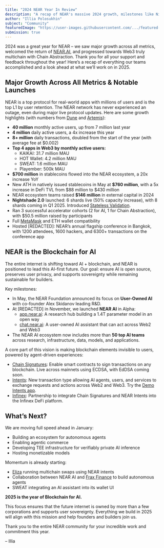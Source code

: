 ```yaml
---
title: "2024 NEAR Year In Review"
description: "A recap of NEAR's massive 2024 growth, milestones like Nightshade 2.0, NEAR AI's debut, and what's ahead in 2025."
author: "Illia Polosukhin"
subject: "Community"
featuredImage: "https://user-images.githubusercontent.com/.../featured-near.png"
submission: true
---
```


2024 was a great year for NEAR – we saw major growth across all metrics, welcomed the return of [NEAR.AI](https://near.ai), and progressed towards Web3 truly multichain with Chain Abstraction. Thank you for all your support and feedback throughout the year! Here’s a recap of everything our teams accomplished and a look ahead at what we’ll work on in 2025.

## Major Growth Across All Metrics & Notable Launches

NEAR is a top protocol for real-world apps with millions of users and is the top L1 by user retention. The NEAR network has never experienced an outage, even during major live protocol updates. Here are some growth highlights (with numbers from [Dune](https://dune.com/near/chain-abstraction-is-near) and [Artemis](https://app.artemisanalytics.com/chains)):

- **40 million** monthly active users, up from 7 million last year
- **4 million** daily active users, a 4x increase this year
- **8+ million** daily transactions, doubled from the start of the year (with average fee at $0.002)
- **Top 4 apps in Web3 by monthly active users:**
  - KAIKAI: 31.7 million MAU
  - HOT Wallet: 4.2 million MAU
  - SWEAT: 1.6 million MAU
  - Playember: 500k MAU
- **$700 million** in stablecoins flowed into the NEAR ecosystem, a 20x increase YoY
- New ATH in natively issued stablecoins in May at **$760 million**, with a 5x increase in DeFi TVL from $88 million to $430 million
- NEAR ecosystem teams raised **$146 million** in external capital in 2024
- **Nightshade 2.0** launched: 6 shards live (50% capacity increase), with 8 shards coming in Q1 2025. Introduced [Stateless Validation](https://pages.near.org/blog/nightshade-2-launches-on-near-mainnet-introducing-stateless-validation/).
- Ran 3 successful accelerator cohorts (2 for AI, 1 for Chain Abstraction), with $50.5 million raised by participants
- Full [MetaMask](https://pages.near.org/blog/ethereum-near-mainnet/) and ETH wallet compatibility
- Hosted [REDACTED]: NEAR’s annual flagship conference in Bangkok, with 1200 attendees, 1600 hackers, and 6300+ transactions on the conference app

## NEAR is the Blockchain for AI

The entire internet is shifting toward AI + blockchain, and NEAR is positioned to lead this AI-first future. Our goal: ensure AI is open source, preserves user privacy, and supports sovereignty while remaining sustainable for builders.

Key milestones:

- In May, the NEAR Foundation announced its focus on **User-Owned AI** with co-founder Alex Skidanov leading R&D.
- At [REDACTED] in November, we launched **NEAR AI** in Alpha:
  - [app.near.ai](http://app.near.ai): A research hub building a 1.4T parameter model in an open way
  - [chat.near.ai](http://chat.near.ai): A user-owned AI assistant that can act across Web2 and Web3
- The NEAR AI ecosystem now includes more than **50 top AI teams** across research, infrastructure, data, models, and applications.

A core part of this vision is making blockchain elements invisible to users, powered by agent-driven experiences:

- [Chain Signatures](https://near.org/chain-abstraction): Enable smart contracts to sign transactions on any blockchain. Live across mainnets using ECDSA, with EdDSA coming soon.
- [Intents](https://pages.near.org/blog/introducing-near-intents/): New transaction type allowing AI agents, users, and services to exchange requests and actions across Web2 and Web3. Try the [Demo Intents app](https://app.near-intents.org/).
- [Infinex](https://pages.near.org/blog/infinex-integrates-near-protocol-chain-signatures-and-near-intents/): Partnership to integrate Chain Signatures and NEAR Intents into the Infinex DeFi platform.

## What’s Next?

We are moving full speed ahead in January:

- Building an ecosystem for autonomous agents
- Enabling agentic commerce
- Developing TEE infrastructure for verifiably private AI inference
- Hosting monetizable models

Momentum is already starting:

- [Eliza](https://github.com/ai16z/eliza/pull/847) running multichain swaps using NEAR intents
- Collaboration between NEAR AI and [Frax Finance](https://twitter.com/fraxfinance/status/1868837636577874264) to build autonomous agents
- SWEAT integrating an AI assistant into its wallet UI

**2025 is the year of Blockchain for AI.**

This focus ensures that the future internet is owned by more than a few corporations and supports user sovereignty. Everything we build in 2025 will align with this mission and help founders and builders join us.

Thank you to the entire NEAR community for your incredible work and commitment this year.

– Illia

